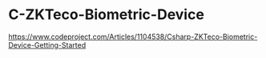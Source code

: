 # C-ZKTeco-Biometric-Device
https://www.codeproject.com/Articles/1104538/Csharp-ZKTeco-Biometric-Device-Getting-Started